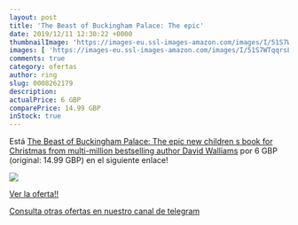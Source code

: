 ```yaml
---
layout: post
title: 'The Beast of Buckingham Palace: The epic'
date: 2019/12/11 12:30:22 +0000
thumbnailImage: 'https://images-eu.ssl-images-amazon.com/images/I/51S7WTqqrsL._SL200_.jpg'
images: [ 'https://images-eu.ssl-images-amazon.com/images/I/51S7WTqqrsL._SL200_.jpg' ]
comments: true
category: ofertas
author: ring
slug: 0008262179
description:
actualPrice: 6 GBP
comparePrice: 14.99 GBP
inStock: true
---
```


Está [The Beast of Buckingham Palace: The epic new children s book for Christmas from multi-million bestselling author David Walliams](https://www.amazon.com/dp/0008262179/?tag=redken08-20) por 6 GBP (original: 14.99 GBP) en el siguiente enlace!

[![](https://images-eu.ssl-images-amazon.com/images/I/51S7WTqqrsL._SL200_.jpg)](https://www.amazon.com/dp/0008262179/?tag=redken08-20)

[Ver la oferta!!](https://www.amazon.com/dp/0008262179/?tag=redken08-20)

[Consulta otras ofertas en nuestro canal de telegram](https://t.me/s/ofertas25)
